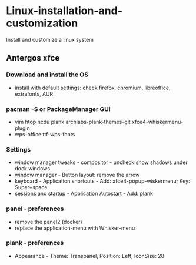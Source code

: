 # Linux-installation-and-customization
Install and customize a linux system
## Antergos xfce
### Download and install the OS
* install with default settings: check firefox, chromium, libreoffice, extrafonts, AUR

### pacman -S or PackageManager GUI
* vim htop ncdu plank archlabs-plank-themes-git xfce4-whiskermenu-plugin
* wps-office ttf-wps-fonts

### Settings
* window manager tweaks - compositor - uncheck:show shadows under dock windows
* window manager - Button layout: remove the arrow
* keyboard - Application shortcuts - Add: xfce4-popup-wiskermenu; Key: Super+space
* sessions and startup - Application Autostart - Add: plank

### panel - preferences
* remove the panel2 (docker)
* replace the application-menu with Whisker-menu

### plank - preferences
* Appearance - Theme: Transpanel, Position: Left, IconSize: 28
